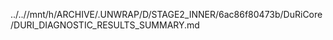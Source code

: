 ../..//mnt/h/ARCHIVE/.UNWRAP/D/STAGE2_INNER/6ac86f80473b/DuRiCore/DURI_DIAGNOSTIC_RESULTS_SUMMARY.md